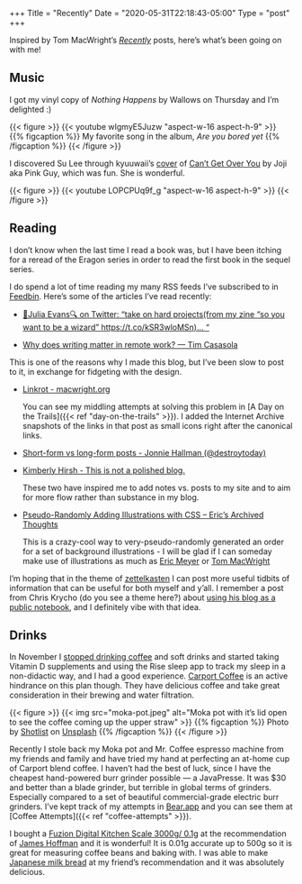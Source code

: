 +++
Title = "Recently"
Date = "2020-05-31T22:18:43-05:00"
Type = "post"
+++

Inspired by Tom MacWright’s [_Recently_](https://macwright.org/2020/03/01/recently.html) posts, here’s what’s been going on with me!

## Music

I got my vinyl copy of _Nothing Happens_ by Wallows on Thursday and I’m delighted :)

{{< figure >}}
{{< youtube wIgmyE5Juzw "aspect-w-16 aspect-h-9" >}}
{{% figcaption %}}
My favorite song in the album, _Are you bored yet_
{{% /figcaption %}}
{{< /figure >}}

I discovered Su Lee through kyuuwaii’s [cover](https://youtu.be/St8GNdVETLI) of [Can’t Get Over You](https://www.youtube.com/watch?v=Y8avxE0yPgE) by Joji aka Pink Guy, which was fun. She is wonderful.

{{< figure >}}
{{< youtube LOPCPUq9f_g "aspect-w-16 aspect-h-9" >}}
{{< /figure >}}

## Reading

I don’t know when the last time I read a book was, but I have been itching for a reread of the Eragon series in order to read the first book in the sequel series.

I do spend a lot of time reading my many RSS feeds I’ve subscribed to in [Feedbin](https://feedbin.com). Here’s some of the articles I’ve read recently:

- [🔎Julia Evans🔍 on Twitter: “take on hard projects(from my zine “so you want to be a wizard” https://t.co/kSR3wloMSn)… “](https://twitter.com/b0rk/status/1249024380874752001)

- [Why does writing matter in remote work? — Tim Casasola](https://www.timcasasola.com/blog/writing)

This is one of the reasons why I made this blog, but I’ve been slow to post to it, in exchange for fidgeting with the design.

- [Linkrot - macwright.org](https://macwright.org/2020/05/02/linkrot.html)

  You can see my middling attempts at solving this problem in [A Day on the Trails]({{< ref "day-on-the-trails" >}}). I added the Internet Archive snapshots of the links in that post as small icons right after the canonical links.

- [Short-form vs long-form posts - Jonnie Hallman (@destroytoday)](https://2020.destroytoday.com/blog/short-form-vs-long-form-posts)
- [Kimberly Hirsh - This is not a polished blog.](https://kimberlyhirsh.com/2020/05/27/this-is-not.html)

  These two have inspired me to add notes vs. posts to my site and to aim for more flow rather than substance in my blog.

- [Pseudo-Randomly Adding Illustrations with CSS – Eric’s Archived Thoughts](https://meyerweb.com/eric/thoughts/2020/04/15/pseudo-randomly-adding-illustrations-with-css/)

  This is a crazy-cool way to very-pseudo-randomly generated an order for a set of background illustrations - I will be glad if I can someday make use of illustrations as much as [Eric Meyer](https://meyerweb.com/) or [Tom MacWright](https://macwright.org)

I’m hoping that in the theme of [zettelkasten](https://macwright.org/2020/02/01/recently.html#a-second-brain) I can post more useful tidbits of information that can be useful for both myself and y’all. I remember a post from Chris Krycho (do you see a theme here?) about [using his blog as a public notebook](https://v4.chriskrycho.com/2018/blog-as-note-taking-tool.html), and I definitely vibe with that idea.

## Drinks

In November I [stopped drinking coffee](https://v5.chriskrycho.com/journal/decaffeinating/) and soft drinks and started taking Vitamin D supplements and using the Rise sleep app to track my sleep in a non-didactic way, and I had a good experience. [Carport Coffee](https://caffeinatethepeople.com) is an active hindrance on this plan though. They have delicious coffee and take great consideration in their brewing and water filtration.

{{< figure >}}
{{< img src="moka-pot.jpeg" alt="Moka pot with it’s lid open to see the coffee coming up the upper straw" >}}
{{% figcaption %}}
Photo by [Shotlist](https://web.archive.org/web/20201123201315/https://unsplash.com/@shotlist) on [Unsplash](https://unsplash.com/s/photos/moka-pot?utm_source=unsplash&utm_medium=referral&utm_content=creditCopyText)
{{% /figcaption %}}
{{< /figure >}}

Recently I stole back my Moka pot and Mr. Coffee espresso machine from my friends and family and have tried my hand at perfecting an at-home cup of Carport blend coffee. I haven’t had the best of luck, since I have the cheapest hand-powered burr grinder possible — a JavaPresse. It was \$30 and better than a blade grinder, but terrible in global terms of grinders. Especially compared to a set of beautiful commercial-grade electric burr grinders. I’ve kept track of my attempts in [Bear.app](https://bear.app) and you can see them at [Coffee Attempts]({{< ref "coffee-attempts" >}}).

I bought a [Fuzion Digital Kitchen Scale 3000g/ 0.1g](https://www.amazon.com/gp/product/B07L92PSMP/) at the recommendation of [James Hoffman](https://www.youtube.com/channel/UCMb0O2CdPBNi-QqPk5T3gsQ) and it is wonderful! It is 0.01g accurate up to 500g so it is great for measuring coffee beans and baking with. I was able to make [Japanese milk bread](https://www.carolinescooking.com/japanese-milk-bread/) at my friend’s recommendation and it was absolutely delicious.
